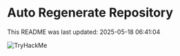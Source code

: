 # Auto Regenerate Repository

This README was last updated: 2025-05-18 06:41:04

 ![TryHackMe](https://tryhackme.com/badge/533634)